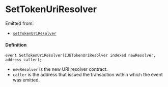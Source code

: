 # SetTokenUriResolver

Emitted from:

- [`setTokenUriResolver`](/dev/api/contracts/or-delegates/or-abstract/jbnftrewarddelegate/write/settokenuriresolver.md)

#### Definition

```
event SetTokenUriResolver(IJBTokenUriResolver indexed newResolver, address caller);
```

- `newResolver` is the new URI resolver contract.
- `caller` is the address that issued the transaction within which the event was emitted.

